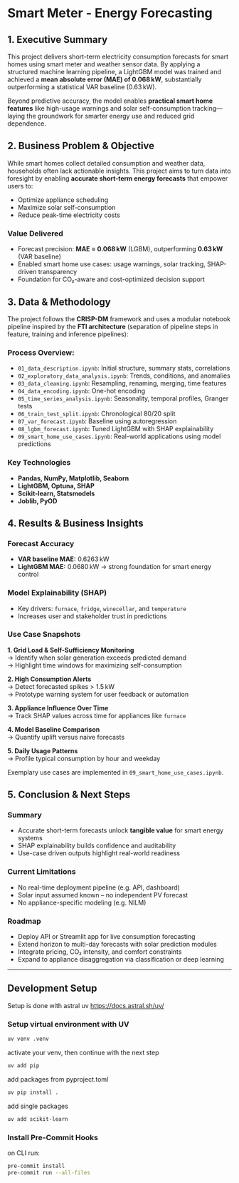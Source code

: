 # Smart Meter - Energy Forecasting

## 1. **Executive Summary**

This project delivers short-term electricity consumption forecasts for smart homes using smart meter and weather sensor data. By applying a structured machine learning pipeline, a LightGBM model was trained and achieved a **mean absolute error (MAE) of 0.068 kW**, substantially outperforming a statistical VAR baseline (0.63 kW).

Beyond predictive accuracy, the model enables **practical smart home features** like high-usage warnings and solar self-consumption tracking—laying the groundwork for smarter energy use and reduced grid dependence.

## 2. **Business Problem & Objective**

While smart homes collect detailed consumption and weather data, households often lack actionable insights. This project aims to turn data into foresight by enabling **accurate short-term energy forecasts** that empower users to:

- Optimize appliance scheduling
- Maximize solar self-consumption
- Reduce peak-time electricity costs

### Value Delivered

- Forecast precision: **MAE = 0.068 kW** (LGBM), outperforming **0.63 kW** (VAR baseline)  
- Enabled smart home use cases: usage warnings, solar tracking, SHAP-driven transparency  
- Foundation for CO₂-aware and cost-optimized decision support

## 3. **Data & Methodology**

The project follows the **CRISP-DM** framework and uses a modular notebook pipeline inspired by the **FTI architecture** (separation of pipeline steps in feature, training and inference pipelines):

### Process Overview:
- `01_data_description.ipynb`: Initial structure, summary stats, correlations
- `02_exploratory_data_analysis.ipynb`: Trends, conditions, and anomalies
- `03_data_cleaning.ipynb`: Resampling, renaming, merging, time features
- `04_data_encoding.ipynb`: One-hot encoding
- `05_time_series_analysis.ipynb`: Seasonality, temporal profiles, Granger tests
- `06_train_test_split.ipynb`: Chronological 80/20 split
- `07_var_forecast.ipynb`: Baseline using autoregression
- `08_lgbm_forecast.ipynb`: Tuned LightGBM with SHAP explainability
- `09_smart_home_use_cases.ipynb`: Real-world applications using model predictions

### Key Technologies

- **Pandas, NumPy, Matplotlib, Seaborn**  
- **LightGBM, Optuna, SHAP**  
- **Scikit-learn, Statsmodels**  
- **Joblib, PyOD**  

## 4. **Results & Business Insights**

### Forecast Accuracy
- **VAR baseline MAE:** 0.6263 kW
- **LightGBM MAE:** 0.0680 kW → strong foundation for smart energy control

### Model Explainability (SHAP)
- Key drivers: `furnace`, `fridge`, `winecellar`, and `temperature`
- Increases user and stakeholder trust in predictions

### Use Case Snapshots

**1. Grid Load & Self-Sufficiency Monitoring**  
→ Identify when solar generation exceeds predicted demand  
→ Highlight time windows for maximizing self-consumption

**2. High Consumption Alerts**  
→ Detect forecasted spikes > 1.5 kW  
→ Prototype warning system for user feedback or automation

**3. Appliance Influence Over Time**  
→ Track SHAP values across time for appliances like `furnace`

**4. Model Baseline Comparison**  
→ Quantify uplift versus naive forecasts

**5. Daily Usage Patterns**  
→ Profile typical consumption by hour and weekday

Exemplary use cases are implemented in `09_smart_home_use_cases.ipynb`.

## 5. **Conclusion & Next Steps**

### Summary
- Accurate short-term forecasts unlock **tangible value** for smart energy systems
- SHAP explainability builds confidence and auditability
- Use-case driven outputs highlight real-world readiness

### Current Limitations
- No real-time deployment pipeline (e.g. API, dashboard)
- Solar input assumed known – no independent PV forecast
- No appliance-specific modeling (e.g. NILM)

### Roadmap
- Deploy API or Streamlit app for live consumption forecasting
- Extend horizon to multi-day forecasts with solar prediction modules
- Integrate pricing, CO₂ intensity, and comfort constraints
- Expand to appliance disaggregation via classification or deep learning

---

## Development Setup 

Setup is done with astral uv
https://docs.astral.sh/uv/

### Setup virtual environment with UV

```bash
uv venv .venv
```

activate your venv, then continue with the next step

```bash
uv add pip
```

add packages from pyproject.toml

```bash
uv pip install .
```

add single packages

```bash
uv add scikit-learn
```

### Install Pre-Commit Hooks

on CLI run:

```bash
pre-commit install
pre-commit run --all-files
```
